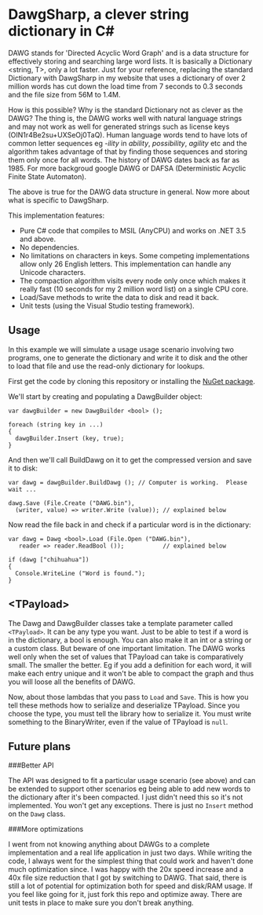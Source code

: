 DawgSharp, a clever string dictionary in C#
===============================================

DAWG stands for 'Directed Acyclic Word Graph' and is a data structure for effectively storing and searching large word lists.  It is basically a Dictionary &lt;string, T&gt;, only a lot faster.  Just for your reference, replacing the standard Dictionary with DawgSharp in my website that uses a dictionary of over 2 million words has cut down the load time from 7 seconds to 0.3 seconds and the file size from 56M to 1.4M.

How is this possible?  Why is the standard Dictionary not as clever as the DAWG?  The thing is, the DAWG works well with natural language strings and may not work as well for generated strings such as license keys (OIN1r4Be2su+UXSeOj0TaQ).  Human language words tend to have lots of common letter sequences eg _-ility_ in _ability_, _possibility_, _agility_ etc and the algorithm takes advantage of that by finding those sequences and storing them only once for all words.  The history of DAWG dates back as far as 1985.  For more backgroud google DAWG or DAFSA (Deterministic Acyclic Finite State Automaton).

The above is true for the DAWG data structure in general.  Now more about what is specific to DawgSharp.

This implementation features:
 * Pure C# code that compiles to MSIL (AnyCPU) and works on .NET 3.5 and above.
 * No dependencies.
 * No limitations on characters in keys.  Some competing implementations allow only 26 English letters.  This implementation can handle any Unicode characters.
 * The compaction algorithm visits every node only once which makes it really fast (10 seconds for my 2 million word list) on a single CPU core.
 * Load/Save methods to write the data to disk and read it back.
 * Unit tests (using the Visual Studio testing framework).


Usage
-----
In this example we will simulate a usage  usage scenario involving two programs, one to generate the dictionary and write it to disk and the other to load that file and use the read-only dictionary for lookups.

First get the code by cloning this repository or installing the [NuGet package](https://www.nuget.org/packages/DawgSharp/).

We'll start by creating and populating a DawgBuilder object:

```
var dawgBuilder = new DawgBuilder <bool> ();

foreach (string key in ...)
{
  dawgBuilder.Insert (key, true);
}
```

And then we'll call BuildDawg on it to get the compressed version and save it to disk:

```
var dawg = dawgBuilder.BuildDawg (); // Computer is working.  Please wait ...

dawg.Save (File.Create ("DAWG.bin"), 
  (writer, value) => writer.Write (value)); // explained below
```

Now read the file back in and check if a particular word is in the dictionary:

```
var dawg = Dawg <bool>.Load (File.Open ("DAWG.bin"), 
   reader => reader.ReadBool ());           // explained below

if (dawg ["chihuahua"])
{
  Console.WriteLine ("Word is found.");
}
```

&lt;TPayload&gt;
----------

The Dawg and DawgBuilder classes take a template parameter called ```<TPayload>```.  It can be any type you want.  Just to be able to test if a word is in the dictionary, a bool is enough.  You can also make it an int or a string or a custom class.  But beware of one important limitation.  The DAWG works well only when the set of values that TPayload can take is comparatively small.  The smaller the better.  Eg if you add a definition for each word, it will make each entry unique and it won't be able to compact the graph and thus you will loose all the benefits of DAWG.

Now, about those lambdas that you pass to ```Load``` and ```Save```.  This is how you tell these methods how to serialize and deserialize TPayload.  Since you choose the type, you must tell the library how to serialize it.  You must write something to the BinaryWriter, even if the value of TPayload is ```null```.

Future plans
------------
###Better API

The API was designed to fit a particular usage scenario (see above) and can be extended to support other scenarios eg being able to add new words to the dictionary after it's been compacted.  I just didn't need this so it's not implemented.  You won't get any exceptions.  There is just no ```Insert``` method on the ```Dawg``` class.

###More optimizations

I went from not knowing anything about DAWGs to a complete implementation and a real life application in just two days.  While writing the code, I always went for the simplest thing that could work and haven't done much optimization since.  I was happy with the 20x speed increase and a 40x file size reduction that I got by switching to DAWG.  That said, there is still a lot of potential for optimization both for speed and disk/RAM usage.  If you feel like going for it, just fork this repo and optimize away.  There are unit tests in place to make sure you don't break anything.
